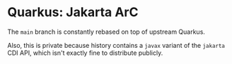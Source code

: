 # Quarkus: Jakarta ArC

The `main` branch is constantly rebased on top of upstream Quarkus.

Also, this is private because history contains a `javax` variant of the `jakarta` CDI API, which isn't exactly fine to distribute publicly.
